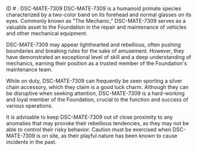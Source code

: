 ID # : DSC-MATE-7309
DSC-MATE-7309 is a humanoid primate species characterized by a two-color band on its forehead and normal glasses on its eyes. Commonly known as "The Mechanic," DSC-MATE-7309 serves as a valuable asset to the Foundation in the repair and maintenance of vehicles and other mechanical equipment.

DSC-MATE-7309 may appear lighthearted and rebellious, often pushing boundaries and breaking rules for the sake of amusement. However, they have demonstrated an exceptional level of skill and a deep understanding of mechanics, earning their position as a trusted member of the Foundation's maintenance team.

While on duty, DSC-MATE-7309 can frequently be seen sporting a silver chain accessory, which they claim is a good luck charm. Although they can be disruptive when seeking attention, DSC-MATE-7309 is a hard-working and loyal member of the Foundation, crucial to the function and success of various operations. 

It is advisable to keep DSC-MATE-7309 out of close proximity to any anomalies that may provoke their rebellious tendencies, as they may not be able to control their risky behavior. Caution must be exercised when DSC-MATE-7309 is on site, as their playful nature has been known to cause incidents in the past.